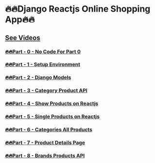 # 🔥🔥Django Reactjs Online Shopping App🔥🔥

<!-- ### [🔥🔥Part - 0 -  ]() -->

## [See Videos](https://www.youtube.com/playlist?list=PLsC9YeVUTz39OEEoFhHrPNuK62Jcn43yL)
### [🔥🔥Part - 0 - No Code For Part 0](#)
### [🔥🔥Part - 1 - Setup Environment](https://github.com/codewithrafiq/Django-Reactjs-Online-Shopping-App/tree/5b700cd7f86f60458a173ea868c4bc3fbb5fa313)
### [🔥🔥Part - 2 - Django Models](https://github.com/codewithrafiq/Django-Reactjs-Online-Shopping-App/tree/8c8fb89adb81d4b7b5501c3c6bed570fe8aa0e58)
### [🔥🔥Part - 3 - Category Product API ](https://github.com/codewithrafiq/Django-Reactjs-Online-Shopping-App/tree/b17149359ec38fa33ce2b9a9a359c9b5cb76f6c2)
### [🔥🔥Part - 4 - Show Products on Reactjs ](https://github.com/codewithrafiq/Django-Reactjs-Online-Shopping-App/tree/175666ec5f3b509c81e39150c97f4ff983f0f0dc)
### [🔥🔥Part - 5 - Single Products on Reactjs](https://github.com/codewithrafiq/Django-Reactjs-Online-Shopping-App/tree/52a86e85c21796b72b27fd913f75b3e47d40afa7)
### [🔥🔥Part - 6 - Categories All Products](https://github.com/codewithrafiq/Django-Reactjs-Online-Shopping-App/tree/12566a066cf1f9a247b9dc937f8c1eaf929c3613)
### [🔥🔥Part - 7 - Product Details Page](https://github.com/codewithrafiq/Django-Reactjs-Online-Shopping-App/tree/cfc76aacbb3f41b3836ac47b8dacd9e4f536c0b6)
### [🔥🔥Part - 8 - Brands Products API ](https://github.com/codewithrafiq/Django-Reactjs-Online-Shopping-App/tree/f6f1625933a7491487fef108838f52f34d588fef)
